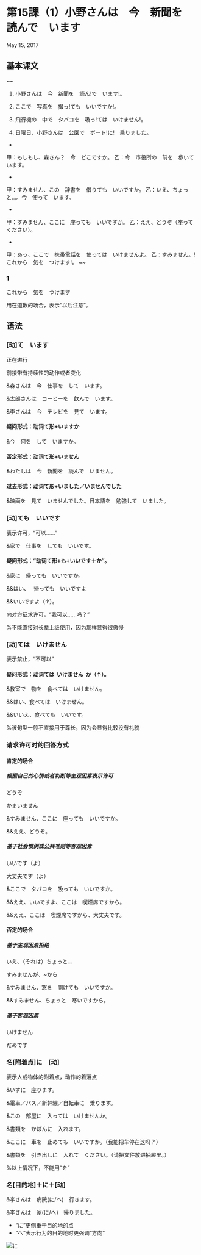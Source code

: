 # 第15課（1）小野さんは　今　新聞を　読んで　います
May 15, 2017

## 基本课文
~~
1. 小野さんは　今　新聞を　読ん!で　います!。

2. ここで　写真を　撮っ!ても　いいですか!。

3. 飛行機の　中で　タバコを　吸っ!ては　いけません!。

4. 日曜日、小野さんは　公園で　ボート!に!　乗りました。

-

甲：もしもし、森さん？　今　どこですか。
乙：今　市役所の　前を　歩いて　います。

-

甲：すみません、この　辞書を　借りても　いいですか。
乙：いえ、ちょっと…。今　使って　います。

-

甲：すみません、ここに　座っても　いいですか。
乙：ええ、どうぞ（座って　ください）。

-

甲：あっ、ここで　携帯電話を　使っては　いけませんよ。
乙：すみません。!これから　気を　つけます!。
~~

### 1
これから　気を　つけます

用在道歉的场合，表示“以后注意”。

## 语法
### [动]て　います
正在进行

前接带有持续性的动作或者变化

&森さんは　今　仕事を　して　います。

&太郎さんは　コーヒーを　飲んで　います。

&李さんは　今　テレビを　見て　います。

#### 疑问形式：动词て形+いますか
&今　何を　して　いますか。

#### 否定形式：动词て形+いません
&わたしは　今　新聞を　読んで　いません。

#### 过去形式：动词て形+いました／いませんでした
&映画を　見て　いませんでした。日本語を　勉強して　いました。

### [动]ても　いいです
表示许可，“可以……”

&家で　仕事を　しても　いいです。

#### 疑问形式：“动词て形+も+いいです＋か”。 
&家に　帰っても　いいですか。

&&はい、   帰っても　いいですよ

&&いいですよ（↑）。

向对方征求许可，“我可以……吗？”

%不能直接对长辈上级使用，因为那样显得很傲慢

### [动]ては　いけません
表示禁止，“不可以”

#### 疑问形式：动词ては  いけません  か（↑）。
&教室で　物を　食べては　いけません。

&&はい、食べては　いけません。

&&いいえ、食べても　いいです。

%该句型一般不直接用于尊长，因为会显得比较没有礼貌

### 请求许可时的回答方式
#### 肯定的场合
##### 根据自己的心情或者判断等主观因素表示许可
どうぞ

かまいません

&すみません、ここに　座っても　いいですか。

&&ええ、どうぞ。

##### 基于社会惯例或公共准则等客观因素
いいです（よ）

大丈夫です（よ）

&ここで　タバコを　吸っても　いいですか。

&&ええ、いいですよ、ここは　喫煙席ですから。

&&ええ、ここは　喫煙席ですから、大丈夫です。

#### 否定的场合
##### 基于主观因素拒绝
いえ、（それは）ちょっと… 

すみませんが、~から

&すみません、窓を　開けても　いいですか。

&&すみません、ちょっと　寒いですから。

##### 基于客观因素
いけません

だめです

### 名[附着点]に　[动]
表示人或物体的附着点，动作的着落点

&いすに　座ります。

&電車／バス／新幹線／自転車に　乗ります。

&この　部屋に　入っては　いけませんか。

&書類を　かばんに　入れます。

&ここに　車を　止めても　いいですか。（我能把车停在这吗？）

&書類を　引き出しに　入れて　ください。（请把文件放进抽屉里。）

%以上情况下，不能用“を”

### 名[目的地]＋に＋[动]
&李さんは　病院(に/へ)　行きます。

&李さんは　家(に/へ)　帰りました。

- “に”更侧重于目的地的点
- “へ”表示行为的目的地时更强调“方向”

![に](@path/15-1-1.png)
